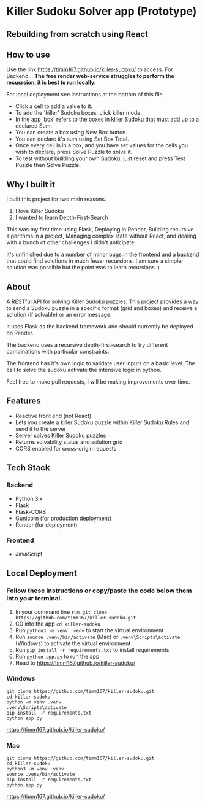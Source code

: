 # Killer Sudoku Solver app (Prototype)
## Rebuilding from scratch using React

## How to use

Use the link https://timm167.github.io/killer-sudoku/ to access. For Backend... **The free render web-service struggles to perform the recusrsion, it is best to run locally.**

For local deployment see instructions at the bottom of this file.

- Click a cell to add a value to it. 
- To add the 'killer' Sudoku boxes, click killer mode. 
- In the app 'box' refers to the boxes in killer Sudoku that must add up to a declared Sum.
- You can create a box using New Box button. 
- You can declare it's sum using Set Box Total. 
- Once every cell is in a box, and you have set values for the cells you wish to declare, press Solve Puzzle to solve it.
- To test without building your own Sudoku, just reset and press Test Puzzle then Solve Puzzle.

## Why I built it

I built this project for two main reasons. 
1) I love Killer Sudoku
2) I wanted to learn Depth-First-Search

This was my first time using Flask, Deploying in Render, Building recursive algorithms in a project, Managing complex state without React, and dealing with a bunch of other challenges I didn't anticipate.

It's unfinished due to a number of minor bugs in the frontend and a backend that could find solutions in much fewer recursions. I am sure a simpler solution was possible but the point was to learn recursions :)

## About

A RESTful API for solving Killer Sudoku puzzles. This project provides a way to send a Sudoku puzzle in a specific format (grid and boxes) and receive a solution (if solvable) or an error message. 

It uses Flask as the backend framework and should currently be deployed on Render.

The backend uses a recursive depth-first-search to try different combinations with particular constraints.

The frontend has it's own logic to validate user inputs on a basic level. The call to solve the sudoku activate the intensive logic in python.

Feel free to make pull requests, I will be making improvements over time. 

## Features
- Reactive front end (not React)
- Lets you create a killer Sudoku puzzle within Killer Sudoku Rules and send it to the server
- Server solves Killer Sudoku puzzles
- Returns solvability status and solution grid
- CORS enabled for cross-origin requests

## Tech Stack

### Backend
- Python 3.x
- Flask
- Flask-CORS
- Gunicorn (for production deployment)
- Render (for deployment)

### Frontend
- JavaScript

## Local Deployment 

### Follow these instructions or copy/paste the code below them into your terminal.
1. In your command line ```run git clone https://github.com/timm167/killer-sudoku.git```
2. CD into the app ```cd killer-sudoku```
3. Run ```python3 -m venv .venv``` to start the virtual environment
4. Run ```source .venv/bin/activate``` (Mac) or ```.venv\Scripts\activate``` (Windows) to activate the virtual environment 
5. Run ```pip install -r requirements.txt``` to install requirements
6. Run ```python app.py``` to run the app
7. Head to https://timm167.github.io/killer-sudoku/

### Windows
```shell
git clone https://github.com/timm167/killer-sudoku.git
cd killer-sudoku
python -m venv .venv
.venv\Scripts\activate
pip install -r requirements.txt
python app.py
```
https://timm167.github.io/killer-sudoku/

### Mac
```shell
git clone https://github.com/timm167/killer-sudoku.git
cd killer-sudoku
python3 -m venv .venv
source .venv/bin/activate
pip install -r requirements.txt
python app.py
```
https://timm167.github.io/killer-sudoku/
